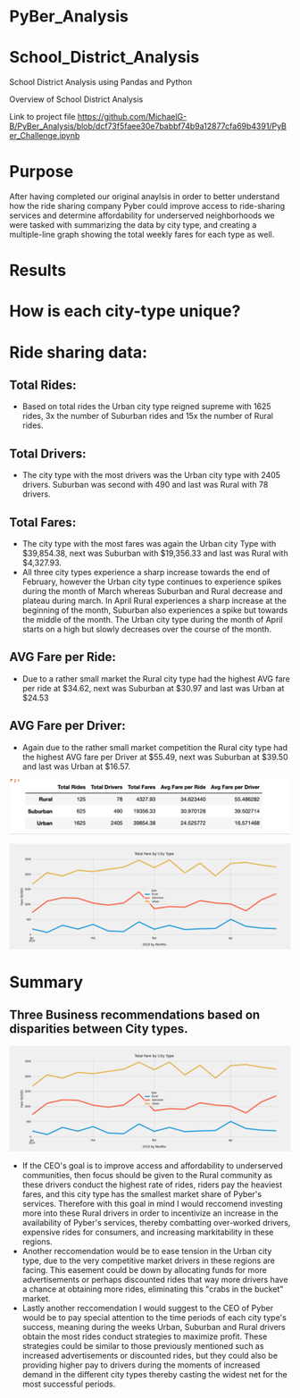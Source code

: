 # PyBer_Analysis
# School_District_Analysis

School District Analysis using Pandas and Python

Overview of School District Analysis

Link to project file
https://github.com/MichaelG-B/PyBer_Analysis/blob/dcf73f5faee30e7babbf74b9a12877cfa69b4391/PyBer_Challenge.ipynb

# Purpose
After having completed our original anaylsis in order to better understand how the ride sharing company Pyber could improve access to ride-sharing services and determine affordability for underserved neighborhoods we were tasked with summarizing the data by city type, and creating a multiple-line graph showing the total weekly fares for each type as well.

# Results

# How is each city-type unique?
# Ride sharing data:
## Total Rides:
  - Based on total rides the Urban city type reigned supreme with 1625 rides, 3x the number of Suburban rides and 15x the number of Rural rides.
## Total Drivers:
  - The city type with the most drivers was the Urban city type with 2405 drivers. Suburban was second with 490 and last was Rural with 78 drivers.
## Total Fares:
  - The city type with the most fares was again the Urban city Type with $39,854.38, next was Suburban with $19,356.33 and last was Rural with $4,327.93.
  - All three city types experience a sharp increase towards the end of February, however the Urban city type continues to experience spikes during the month of March whereas Suburban and Rural decrease and plateau during march. In April Rural experiences a sharp increase at the beginning of the month, Suburban also experiences a spike but towards the middle of the month. The Urban city type during the month of April starts on a high but slowly decreases over the course of the month.
## AVG Fare per Ride:
  - Due to a rather small market the Rural city type had the highest AVG fare per ride at $34.62, next was Suburban at $30.97 and last was Urban at $24.53
## AVG Fare per Driver:
  - Again due to the rather small market competition the Rural city type had the highest AVG fare per Driver at $55.49, next was Suburban at $39.50 and last was Urban at $16.57.

![PNg 1.Summary Data Frame](https://github.com/MichaelG-B/PyBer_Analysis/blob/dcf73f5faee30e7babbf74b9a12877cfa69b4391/analysis/Pyber_Summary_chart.png)

![PNg multi-line graph](https://github.com/MichaelG-B/PyBer_Analysis/blob/dcf73f5faee30e7babbf74b9a12877cfa69b4391/analysis/PyBer_fare_summary.png)


# Summary
## Three Business recommendations based on disparities between City types.

![PNg multi-line graph](https://github.com/MichaelG-B/PyBer_Analysis/blob/dcf73f5faee30e7babbf74b9a12877cfa69b4391/analysis/PyBer_fare_summary.png)

- If the CEO's goal is to improve access and affordability to underserved communities, then focus should be given to the Rural community as these drivers conduct the highest rate of rides, riders pay the heaviest fares, and this city type has the smallest market share of Pyber's services. Therefore with this goal in mind I would reccomend investing more into these Rural drivers in order to incentivize an increase in the availability of Pyber's services, thereby combatting over-worked drivers, expensive rides for consumers, and increasing markitability in these regions.
- Another reccomendation would be to ease tension in the Urban city type, due to the very competitive market drivers in these regions are facing. This easement could be down by allocating funds for more advertisements or perhaps discounted rides that way more drivers have a chance at obtaining more rides, eliminating this "crabs in the bucket" market.
- Lastly another reccomendation I would suggest to the CEO of Pyber would be to pay special attention to the time periods of each city type's success, meaning during the weeks Urban, Suburban and Rural drivers obtain the most rides conduct strategies to maximize profit. These strategies could be similar to those previously mentioned such as increased advertisements or discounted rides, but they could also be providing higher pay to drivers during the moments of increased demand in the different city types thereby casting the widest net for the most successful periods. 

